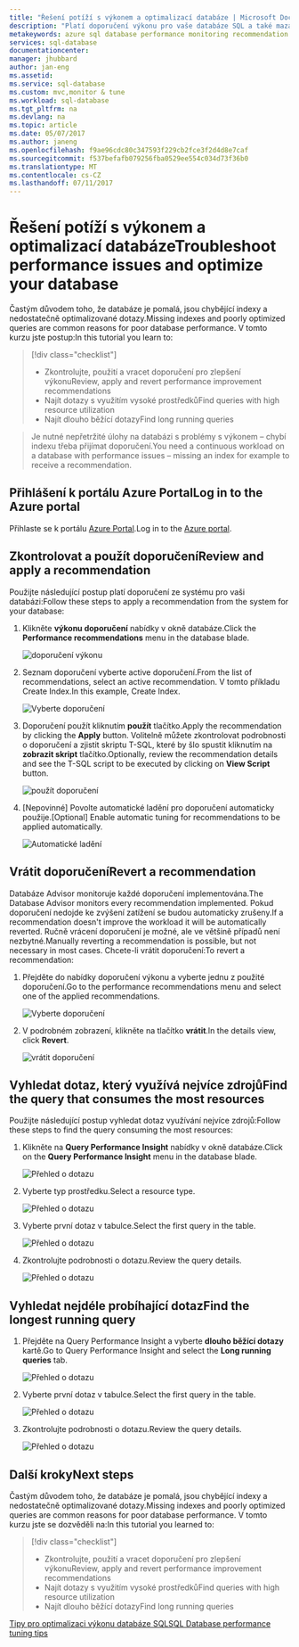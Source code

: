 ```yaml
---
title: "Řešení potíží s výkonem a optimalizací databáze | Microsoft Docs"
description: "Platí doporučení výkonu pro vaše databáze SQL a také mazat získáte přehled o výkonu dotazů spuštěným pro vaši databázi"
metakeywords: azure sql database performance monitoring recommendation
services: sql-database
documentationcenter: 
manager: jhubbard
author: jan-eng
ms.assetid: 
ms.service: sql-database
ms.custom: mvc,monitor & tune
ms.workload: sql-database
ms.tgt_pltfrm: na
ms.devlang: na
ms.topic: article
ms.date: 05/07/2017
ms.author: janeng
ms.openlocfilehash: f9ae96cdc80c347593f229cb2fce3f2d4d8e7caf
ms.sourcegitcommit: f537befafb079256fba0529ee554c034d73f36b0
ms.translationtype: MT
ms.contentlocale: cs-CZ
ms.lasthandoff: 07/11/2017
---
```

# <a name="troubleshoot-performance-issues-and-optimize-your-database"></a><span data-ttu-id="a165d-103">Řešení potíží s výkonem a optimalizací databáze</span><span class="sxs-lookup"><span data-stu-id="a165d-103">Troubleshoot performance issues and optimize your database</span></span>

<span data-ttu-id="a165d-104">Častým důvodem toho, že databáze je pomalá, jsou chybějící indexy a nedostatečně optimalizované dotazy.</span><span class="sxs-lookup"><span data-stu-id="a165d-104">Missing indexes and poorly optimized queries are common reasons for poor database performance.</span></span> <span data-ttu-id="a165d-105">V tomto kurzu jste postup:</span><span class="sxs-lookup"><span data-stu-id="a165d-105">In this tutorial you learn to:</span></span>
> [!div class="checklist"]
> * <span data-ttu-id="a165d-106">Zkontrolujte, použití a vracet doporučení pro zlepšení výkonu</span><span class="sxs-lookup"><span data-stu-id="a165d-106">Review, apply and revert performance improvement recommendations</span></span>
> * <span data-ttu-id="a165d-107">Najít dotazy s využitím vysoké prostředků</span><span class="sxs-lookup"><span data-stu-id="a165d-107">Find queries with high resource utilization</span></span>
> * <span data-ttu-id="a165d-108">Najít dlouho běžící dotazy</span><span class="sxs-lookup"><span data-stu-id="a165d-108">Find long running queries</span></span>

> <span data-ttu-id="a165d-109">Je nutné nepřetržité úlohy na databázi s problémy s výkonem – chybí indexu třeba přijímat doporučení.</span><span class="sxs-lookup"><span data-stu-id="a165d-109">You need a continuous workload on a database with performance issues – missing an index for example to receive a recommendation.</span></span>
>

## <a name="log-in-to-the-azure-portal"></a><span data-ttu-id="a165d-110">Přihlášení k portálu Azure Portal</span><span class="sxs-lookup"><span data-stu-id="a165d-110">Log in to the Azure portal</span></span>

<span data-ttu-id="a165d-111">Přihlaste se k portálu [Azure Portal](https://portal.azure.com/).</span><span class="sxs-lookup"><span data-stu-id="a165d-111">Log in to the [Azure portal](https://portal.azure.com/).</span></span>

## <a name="review-and-apply-a-recommendation"></a><span data-ttu-id="a165d-112">Zkontrolovat a použít doporučení</span><span class="sxs-lookup"><span data-stu-id="a165d-112">Review and apply a recommendation</span></span>

<span data-ttu-id="a165d-113">Použijte následující postup platí doporučení ze systému pro vaši databázi:</span><span class="sxs-lookup"><span data-stu-id="a165d-113">Follow these steps to apply a recommendation from the system for your database:</span></span>

1. <span data-ttu-id="a165d-114">Klikněte **výkonu doporučení** nabídky v okně databáze.</span><span class="sxs-lookup"><span data-stu-id="a165d-114">Click the **Performance recommendations** menu in the database blade.</span></span>

    ![doporučení výkonu](./media/sql-database-performance-tutorial/perf_recommendations.png)

2. <span data-ttu-id="a165d-116">Seznam doporučení vyberte active doporučení.</span><span class="sxs-lookup"><span data-stu-id="a165d-116">From the list of recommendations, select an active recommendation.</span></span> <span data-ttu-id="a165d-117">V tomto příkladu Create Index.</span><span class="sxs-lookup"><span data-stu-id="a165d-117">In this example, Create Index.</span></span>

    ![Vyberte doporučení](./media/sql-database-performance-tutorial/create_index.png)

3. <span data-ttu-id="a165d-119">Doporučení použít kliknutím **použít** tlačítko.</span><span class="sxs-lookup"><span data-stu-id="a165d-119">Apply the recommendation by clicking the **Apply** button.</span></span> <span data-ttu-id="a165d-120">Volitelně můžete zkontrolovat podrobnosti o doporučení a zjistit skriptu T-SQL, které by šlo spustit kliknutím na **zobrazit skript** tlačítko.</span><span class="sxs-lookup"><span data-stu-id="a165d-120">Optionally, review the recommendation details and see the T-SQL script to  be executed by clicking on **View Script** button.</span></span>

    ![použít doporučení](./media/sql-database-performance-tutorial/apply.png)

4. <span data-ttu-id="a165d-122">[Nepovinné] Povolte automatické ladění pro doporučení automaticky použije.</span><span class="sxs-lookup"><span data-stu-id="a165d-122">[Optional] Enable automatic tuning for recommendations to be applied automatically.</span></span>

    ![Automatické ladění](./media/sql-database-performance-tutorial/auto_tuning.png)

## <a name="revert-a-recommendation"></a><span data-ttu-id="a165d-124">Vrátit doporučení</span><span class="sxs-lookup"><span data-stu-id="a165d-124">Revert a recommendation</span></span>

<span data-ttu-id="a165d-125">Databáze Advisor monitoruje každé doporučení implementována.</span><span class="sxs-lookup"><span data-stu-id="a165d-125">The Database Advisor monitors every recommendation implemented.</span></span> <span data-ttu-id="a165d-126">Pokud doporučení nedojde ke zvýšení zatížení se budou automaticky zrušeny.</span><span class="sxs-lookup"><span data-stu-id="a165d-126">If a recommendation doesn't improve the workload it will be automatically reverted.</span></span> <span data-ttu-id="a165d-127">Ručně vrácení doporučení je možné, ale ve většině případů není nezbytné.</span><span class="sxs-lookup"><span data-stu-id="a165d-127">Manually reverting a recommendation is possible, but not necessary in most cases.</span></span> <span data-ttu-id="a165d-128">Chcete-li vrátit doporučení:</span><span class="sxs-lookup"><span data-stu-id="a165d-128">To revert a recommendation:</span></span>

1. <span data-ttu-id="a165d-129">Přejděte do nabídky doporučení výkonu a vyberte jednu z použité doporučení.</span><span class="sxs-lookup"><span data-stu-id="a165d-129">Go to the performance recommendations menu and select one of the applied recommendations.</span></span>

    ![Vyberte doporučení](./media/sql-database-performance-tutorial/select.png)

2. <span data-ttu-id="a165d-131">V podrobném zobrazení, klikněte na tlačítko **vrátit**.</span><span class="sxs-lookup"><span data-stu-id="a165d-131">In the details view, click **Revert**.</span></span>

    ![vrátit doporučení](./media/sql-database-performance-tutorial/revert.png)

## <a name="find-the-query-that-consumes-the-most-resources"></a><span data-ttu-id="a165d-133">Vyhledat dotaz, který využívá nejvíce zdrojů</span><span class="sxs-lookup"><span data-stu-id="a165d-133">Find the query that consumes the most resources</span></span>

<span data-ttu-id="a165d-134">Použijte následující postup vyhledat dotaz využívání nejvíce zdrojů:</span><span class="sxs-lookup"><span data-stu-id="a165d-134">Follow these steps to find the query consuming the most resources:</span></span>

1. <span data-ttu-id="a165d-135">Klikněte na **Query Performance Insight** nabídky v okně databáze.</span><span class="sxs-lookup"><span data-stu-id="a165d-135">Click on the **Query Performance Insight** menu in the database blade.</span></span>

    ![Přehled o dotazu](./media/sql-database-performance-tutorial/query_perf_insights.png)

2. <span data-ttu-id="a165d-137">Vyberte typ prostředku.</span><span class="sxs-lookup"><span data-stu-id="a165d-137">Select a resource type.</span></span>

    ![Přehled o dotazu](./media/sql-database-performance-tutorial/select_resource_type.png)

3. <span data-ttu-id="a165d-139">Vyberte první dotaz v tabulce.</span><span class="sxs-lookup"><span data-stu-id="a165d-139">Select the first query in the table.</span></span>

    ![Přehled o dotazu](./media/sql-database-performance-tutorial/select_query.png)

4. <span data-ttu-id="a165d-141">Zkontrolujte podrobnosti o dotazu.</span><span class="sxs-lookup"><span data-stu-id="a165d-141">Review the query details.</span></span>

    ![Přehled o dotazu](./media/sql-database-performance-tutorial/query_details.png)

## <a name="find-the-longest-running-query"></a><span data-ttu-id="a165d-143">Vyhledat nejdéle probíhající dotaz</span><span class="sxs-lookup"><span data-stu-id="a165d-143">Find the longest running query</span></span>

1. <span data-ttu-id="a165d-144">Přejděte na Query Performance Insight a vyberte **dlouho běžící dotazy** kartě.</span><span class="sxs-lookup"><span data-stu-id="a165d-144">Go to Query Performance Insight and select the **Long running queries** tab.</span></span>

    ![Přehled o dotazu](./media/sql-database-performance-tutorial/long_running.png)

3. <span data-ttu-id="a165d-146">Vyberte první dotaz v tabulce.</span><span class="sxs-lookup"><span data-stu-id="a165d-146">Select the first query in the table.</span></span>

    ![Přehled o dotazu](./media/sql-database-performance-tutorial/select_first_query.png)

4. <span data-ttu-id="a165d-148">Zkontrolujte podrobnosti o dotazu.</span><span class="sxs-lookup"><span data-stu-id="a165d-148">Review the query details.</span></span>

    ![Přehled o dotazu](./media/sql-database-performance-tutorial/review_query_details.png)



## <a name="next-steps"></a><span data-ttu-id="a165d-150">Další kroky</span><span class="sxs-lookup"><span data-stu-id="a165d-150">Next steps</span></span> 
<span data-ttu-id="a165d-151">Častým důvodem toho, že databáze je pomalá, jsou chybějící indexy a nedostatečně optimalizované dotazy.</span><span class="sxs-lookup"><span data-stu-id="a165d-151">Missing indexes and poorly optimized queries are common reasons for poor database performance.</span></span> <span data-ttu-id="a165d-152">V tomto kurzu jste se dozvěděli na:</span><span class="sxs-lookup"><span data-stu-id="a165d-152">In this tutorial you learned to:</span></span>
> [!div class="checklist"]
> * <span data-ttu-id="a165d-153">Zkontrolujte, použití a vracet doporučení pro zlepšení výkonu</span><span class="sxs-lookup"><span data-stu-id="a165d-153">Review, apply and revert performance improvement recommendations</span></span>
> * <span data-ttu-id="a165d-154">Najít dotazy s využitím vysoké prostředků</span><span class="sxs-lookup"><span data-stu-id="a165d-154">Find queries with high resource utilization</span></span>
> * <span data-ttu-id="a165d-155">Najít dlouho běžící dotazy</span><span class="sxs-lookup"><span data-stu-id="a165d-155">Find long running queries</span></span>

[<span data-ttu-id="a165d-156">Tipy pro optimalizaci výkonu databáze SQL</span><span class="sxs-lookup"><span data-stu-id="a165d-156">SQL Database performance tuning tips</span></span>](https://docs.microsoft.com/azure/sql-database/sql-database-troubleshoot-performance)
